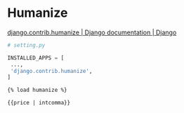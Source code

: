 # Humanize

[django.contrib.humanize | Django documentation | Django](https://docs.djangoproject.com/en/3.2/ref/contrib/humanize/)

```python
# setting.py

INSTALLED_APPS = [
 ...,
 'django.contrib.humanize',
]
```

```html
{% load humanize %}

{{price | intcomma}}
```

